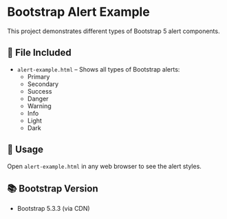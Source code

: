 # Bootstrap Alert Example

This project demonstrates different types of Bootstrap 5 alert components.

## 📂 File Included

- `alert-example.html` – Shows all types of Bootstrap alerts:
  - Primary
  - Secondary
  - Success
  - Danger
  - Warning
  - Info
  - Light
  - Dark

## 🔧 Usage

Open `alert-example.html` in any web browser to see the alert styles.

## 📚 Bootstrap Version

- Bootstrap 5.3.3 (via CDN)
